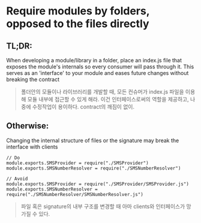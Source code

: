 # Require modules by folders, opposed to the files directly

## TL;DR:
When developing a module/library in a folder, place an index.js file that exposes the module's internals so every consumer will pass through it. This serves as an 'interface' to your module and eases future changes without breaking the contract

> 폴더안의 모듈이나 라이브러리를 개발할 때, 모든 컨슈머가 index.js 파일을 이용해 모듈 내부에 접근할 수 있게 해라.
> 이건 인터페이스로써의 역할을 제공하고, 나중에 수정작업이 용이하다. contract의 깨짐이 없이.

## Otherwise:
Changing the internal structure of files or the signature may break the interface with clients
```
// Do
module.exports.SMSProvider = require("./SMSProvider")
module.exports.SMSNumberResolver = require("./SMSNumberResolver")

// Avoid
module.exports.SMSProvider = require("./SMSProvider/SMSProvider.js")
module.exports.SMSNumberResolver = require("./SMSNumberResolver/SMSNumberResolver.js")
```

> 파일 혹은 signature의 내부 구조를 변경할 때 아마 clients와 인터페이스가 망가질 수 있다.
